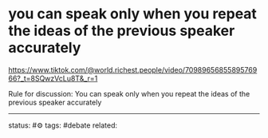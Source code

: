 # you can speak only when you repeat the ideas of the previous speaker accurately
https://www.tiktok.com/@world.richest.people/video/7098965685589576966?_t=8SQwzVcLu8T&_r=1

Rule for discussion:
You can speak only when you repeat the ideas of the previous speaker accurately

---
status: #⚙️ 
tags: #debate 
related: 